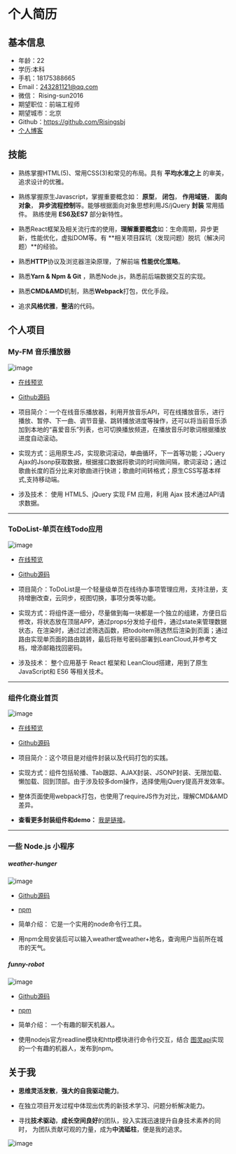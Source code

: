 # 个人简历


## 基本信息

 - 年龄：22
 - 学历:本科
 - 手机：18175388665
 - Email：243281121@qq.com
 - 微信： Rising-sun2016 
 - 期望职位：前端工程师
 - 期望城市：北京
 - Github：https://github.com/Risingsbj
 - [个人博客](http://www.jianshu.com/u/0135bff4a7eb)

## 技能
- 熟练掌握HTML(5)、常用CSS(3)和常见的布局。具有 **平均水准之上** 的审美，追求设计的优雅。

- 熟练掌握原生Javascript，掌握重要概念如： **原型**， **闭包**， **作用域链**， **面向对象**， **异步流程控制**等。能够根据面向对象思想利用JS/jQuery **封装** 常用插件。 熟练使用 **ES6及ES7** 部分新特性。

- 熟悉React框架及相关流行库的使用，**理解重要概念**如：生命周期，异步更新，性能优化，虚拟DOM等。有 **相关项目踩坑（发现问题）脱坑（解决问题）**的经验。

- 熟悉**HTTP**协议及浏览器渲染原理，了解前端 **性能优化策略**。

- 熟悉**Yarn & Npm & Git** ，熟悉Node.js，熟悉前后端数据交互的实现。

- 熟悉**CMD&AMD**机制，熟悉**Webpack**打包，优化手段。

- 追求**风格优雅**，**整洁**的代码。


## 个人项目

### My-FM 音乐播放器

![image](./img/myfm.png)

- [在线预览](https://risingsbj.github.io/My-FM/)

- [Github源码](https://github.com/Risingsbj/My-FM)

- 项目简介：一个在线音乐播放器，利用开放音乐API，可在线播放音乐，进行播放、暂停、下一曲、调节音量、跳转播放进度等操作，还可以将当前音乐添加到本地的“喜爱音乐”列表，也可切换播放频道，在播放音乐时歌词根据播放进度自动滚动。

- 实现方式：运用原生JS，实现歌词滚动，单曲循环，下一首等功能；JQuery Ajax的Jsonp获取数据，根据接口数据将歌词的时间做间隔，歌词滚动；通过歌曲长度的百分比来对歌曲进行快进；歌曲时间转格式；原生CSS写基本样式,支持移动端。

- 涉及技术： 使用 HTML5、jQuery 实现 FM 应用，利用 Ajax 技术通过API请求数据。

--- 

### ToDoList-单页在线Todo应用

![image](./img/todolist.png)

- [在线预览](https://risingsbj.github.io/react2/build/index.html)

- [Github源码](https://github.com/Risingsbj/react2)

- 项目简介：ToDoList是一个轻量级单页在线待办事项管理应用，支持注册，支持增删改查，云同步，视图切换，事项分类等功能。

- 实现方式：将组件逐一细分，尽量做到每一块都是一个独立的组建，方便日后修改，将状态放在顶层APP，通过props分发给子组件，通过state来管理数据状态，在渲染时，通过过滤筛选函数，把todoitem筛选然后渲染到页面；通过路由实现单页面的路由跳转，最后将账号密码部署到LeanCloud,并参考文档，增添邮箱找回密码。

- 涉及技术： 整个应用基于 React 框架和 LeanCloud搭建，用到了原生JavaScript和 ES6 等相关技术。

---

### 组件化商业首页

![image](./img/web.jpg)

- [在线预览](https://risingsbj.github.io/requireJS-webpack-sample/webpack_sample/index.html)

- [Github源码](https://github.com/Risingsbj/requireJS-webpack-sample)

- 项目简介：这个项目是对组件封装以及代码打包的实践。
- 实现方式：组件包括轮播、Tab跟踪、AJAX封装、JSONP封装、无限加载、懒加载、回到顶部。由于涉及较多dom操作，选择使用jQuery提高开发效率。
- 整体页面使用webpack打包，也使用了requireJS作为对比，理解CMD&AMD差异。
- **查看更多封装组件和demo：** [我是链接](https://github.com/Risingsbj/Learning-box)。

---

### 一些 Node.js 小程序
##### weather-hunger

![image](./img/weather.png)

- [Github源码](https://github.com/Risingsbj/weather-hunger)

- [npm](https://www.npmjs.com/package/weather-hunger)

- 简单介绍： 它是一个实用的node命令行工具。

- 用npm全局安装后可以输入weather或weather+地名，查询用户当前所在城市的天气。

##### funny-robot

![image](./img/funny-robot.png)

- [Github源码](https://github.com/Risingsbj/funny-robot)

- [npm](https://www.npmjs.com/package/funny-robot)

- 简单介绍： 一个有趣的聊天机器人。

- 使用nodejs官方readline模块和http模块进行命令行交互，结合 [图灵api](http://wap.tuling123.com/help/h_cent_webapi.jhtml?nav=doc)实现的一个有趣的机器人，发布到npm。

## 关于我
- **思维灵活发散**，**强大的自我驱动能力**。

- 在独立项目开发过程中体现出优秀的新技术学习、问题分析解决能力。 

- 寻找**技术驱动**，**成长空间良好**的团队，投入实践迅速提升自身技术素养的同时， 
为团队贡献可观的力量，成为**中流砥柱**，便是我的追求。

![image](./img/weixin.png)


